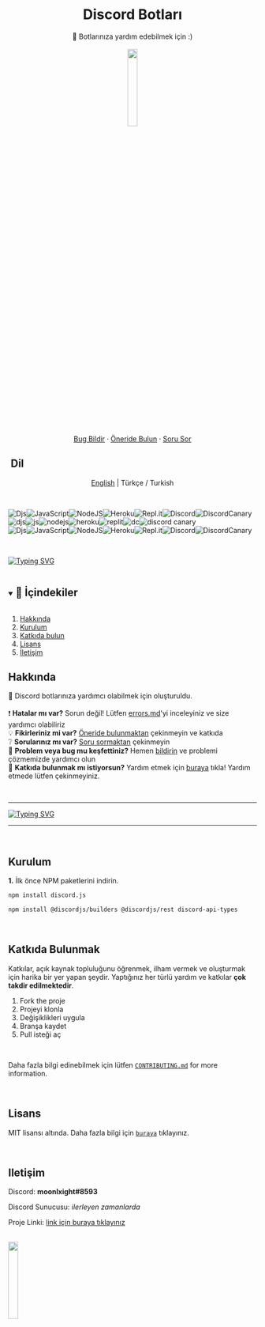   <h1 align="center">Discord Botları</h1>

  <p align="center">
    🤖 Botlarınıza yardım edebilmek için :)
    <br />
    <br />
    <img src="https://github.com/vimalverma558/vimalverma558/blob/v2/img/hello.gif" width="20%">
    <br />
    <a href="https://github.com/nightlxight/discord-bots/issues/new/choose">Bug Bildir</a>
    ·
    <a href="https://github.com/nightlxight/discord-bots/issues/new/choose">Öneride Bulun</a>
    ·
    <a href="https://github.com/nightlxight/discord-bots/issues/new/choose">Soru Sor</a>
  </p>
</p>

## ‏‏‏‏‏‏‏‏   ‏‏‏‏‏‏‏‏   ‏‏‏‏‏‏‏‏   ‏‏‏‏‏‏‏‏   ‏‏‏‏‏‏‏‏   ‏‏‏‏‏‏‏‏   ‏‏‏‏‏‏‏‏   ‏‏‏‏‏‏‏‏   ‏‏‏‏‏‏‏‏   ‏‏‏‏‏‏‏‏   ‏‏‏‏‏‏‏‏   ‏‏‏‏‏‏‏‏   ‏‏‏‏‏‏‏‏   ‏‏‏‏‏‏‏‏   ‏‏‏‏‏‏‏‏   ‏‏‏‏‏‏‏‏   ‏‏‏‏‏‏‏‏   ‏‏‏‏‏‏‏‏   ‏‏‏‏‏‏‏‏   ‏‏‏‏‏‏‏‏   ‏‏‏‏‏‏‏‏   ‏‏‏‏‏‏‏‏   ‏‏‏‏‏‏‏‏   ‏‏‏‏‏‏‏‏   ‏‏‏‏‏‏‏‏   ‏‏‏‏‏‏‏‏   ‏‏‏‏‏‏‏‏   ‏‏‏‏‏‏‏‏   ‏‏‏‏‏‏‏‏   ‏‏‏‏‏‏‏‏   ‏‏‏‏‏‏‏‏   ‏‏‏‏‏‏‏‏   ‏‏‏‏‏‏‏‏   ‏‏‏‏‏‏‏‏   ‏‏‏‏‏‏‏‏   ‏‏‏‏‏‏‏‏   ‏‏‏‏‏‏‏‏   ‏‏‏‏‏‏‏‏ ‏‏‏‏‏‏‏‏   ‏‏‏‏‏‏‏‏   ‏‏‏‏‏‏‏‏   ‏‏‏‏‏‏‏‏   ‏‏‏‏‏‏‏‏   ‏‏‏‏‏‏‏‏   ‏‏‏‏‏‏‏‏   ‏‏‏‏‏‏‏‏   ‏‏‏‏‏‏‏‏   ‏‏‏‏‏‏‏‏   ‏‏‏‏‏‏‏‏   ‏‏‏‏‏‏‏‏   ‏‏‏‏‏‏‏‏‏‏‏‏‏‏‏   ‏‏‏‏‏‏‏‏   ‏‏‏‏‏‏‏‏   ‏‏‏‏‏‏‏‏   ‏‏‏‏‏‏‏‏   ‏‏‏‏‏‏‏‏   ‏‏‏‏‏‏‏‏      ‏‏‏‏‏‏‏‏   ‏‏‏‏‏‏‏‏‏‏‏‏‏‏‏    ‏‏‏‏‏‏‏‏   ‏‏‏‏‏‏‏‏‏‏‏‏‏‏‏    ‏‏‏‏‏‏‏‏   ‏‏‏‏‏‏‏‏‏‏‏‏‏‏‏    ‏‏‏‏‏‏‏‏   ‏‏‏‏‏‏‏‏‏‏‏‏‏‏‏    ‏‏‏‏‏‏‏‏   ‏‏‏‏‏‏‏‏‏‏‏‏‏‏‏    ‏‏‏‏‏‏‏‏   ‏‏‏‏‏‏‏‏‏‏‏‏‏‏‏    ‏‏‏‏‏‏‏‏   ‏‏‏‏‏‏‏‏‏‏‏‏‏‏‏ Dil

<p align="center">
  <a href="https://github.com/nightlxight/discord-bots#discord-bots">English</a> |
  <span>Türkçe / Turkish</span>
</p>

<br>

![Djs](https://img.shields.io/badge/discord.js-%237289DA.svg?style=for-the-badge&logo=discord&logoColor=white)![JavaScript](https://img.shields.io/badge/javascript-%23323330.svg?style=for-the-badge&logo=javascript&logoColor=%23F7DF1E)![NodeJS](https://img.shields.io/badge/node.js-6DA55F?style=for-the-badge&logo=node.js&logoColor=white)![Heroku](https://img.shields.io/badge/heroku-%23430098.svg?style=for-the-badge&logo=heroku&logoColor=white)![Repl.it](https://img.shields.io/badge/Repl.it-%230D101E.svg?style=for-the-badge&logo=replit&logoColor=white)![Discord](https://img.shields.io/badge/Discord-%237289DA.svg?style=for-the-badge&logo=discord&logoColor=white)![DiscordCanary](https://img.shields.io/badge/DiscordCanary-%237289DA.svg?style=for-the-badge&logo=discord&logoColor=yellow)
<br>
![djs](https://i.imgur.com/28WJuoV.png)![js](https://i.imgur.com/9QsLsBV.png)![nodejs](https://i.imgur.com/7gzNXzR.jpeg)![heroku](https://i.imgur.com/onA4EYv.jpeg)![replit](https://i.imgur.com/VDOvO5q.png)![dc](https://i.imgur.com/bGU9bJv.jpeg)![discord canary](https://i.imgur.com/4BqG9Cv.jpeg)
<br>
![Djs](https://img.shields.io/badge/discord.js-%237289DA.svg?style=for-the-badge&logo=discord&logoColor=white)![JavaScript](https://img.shields.io/badge/javascript-%23323330.svg?style=for-the-badge&logo=javascript&logoColor=%23F7DF1E)![NodeJS](https://img.shields.io/badge/node.js-6DA55F?style=for-the-badge&logo=node.js&logoColor=white)![Heroku](https://img.shields.io/badge/heroku-%23430098.svg?style=for-the-badge&logo=heroku&logoColor=white)![Repl.it](https://img.shields.io/badge/Repl.it-%230D101E.svg?style=for-the-badge&logo=replit&logoColor=white)![Discord](https://img.shields.io/badge/Discord-%237289DA.svg?style=for-the-badge&logo=discord&logoColor=white)![DiscordCanary](https://img.shields.io/badge/DiscordCanary-%237289DA.svg?style=for-the-badge&logo=discord&logoColor=yellow)


<br>

[![Typing SVG](https://readme-typing-svg.herokuapp.com?font=Robot-Bold&size=30&color=330033&center=true&vCenter=true&width=900&height=110&lines=🎉+Discord+Botları+🎉;🤖+botlarınıza+yardım+edebilmek+için+yapıldı)](https://git.io/typing-svg)


<!-- TABLE OF CONTENTS -->
<details open="open">
  <summary><h2 style="display: inline-block">📌 İçindekiler</h2></summary>
  <ol>
    <li><a href="#hakkında">Hakkında</a></li>
    <li><a href="#kurulum">Kurulum</a></li>
    <li><a href="#katkıda">Katkıda bulun</a></li>
    <li><a href="#lisans">Lisans</a></li>
    <li><a href="#iletişim">İletişim</a></li>
  </ol>
</details>


<!-- ABOUT -->
## Hakkında

📑 Discord botlarınıza yardımcı olabilmek için oluşturuldu.
<br>
<br>
❗ **Hatalar mı var?** Sorun değil! Lütfen [errors.md](https://github.com/nightlxight/discord-bots/blob/main/docs/lang/turkish/errors.md#Hatalar)'yi inceleyiniz ve size yardımcı olabiliriz
<br>
💡 **Fikirleriniz mi var?** [Öneride bulunmaktan](https://github.com/nightlxight/discord-bots/issues/new/choose) çekinmeyin ve katkıda
<br>
❔ **Sorularınız mı var?** [Soru sormaktan](https://github.com/nightlxight/discord-bots/issues/new/choose) çekinmeyin
<br>
🤖 **Problem veya bug mu keşfettiniz?** Hemen [bildirin](https://github.com/nightlxight/discord-bots/issues/new/choose) ve problemi çözmemizde yardımcı olun
<br>
🍕 **Katkıda bulunmak mı istiyorsun?** Yardım etmek için <a href="#contributing">buraya</a> tıkla! Yardım etmede lütfen çekinmeyiniz.

<br>

---

[![Typing SVG](https://readme-typing-svg.herokuapp.com?font=Robot-Bold&size=30&color=330033&center=true&vCenter=true&width=900&height=110&lines=github.com/nightlxight/discord-bots)](https://git.io/typing-svg)

---

<br>


## Kurulum

**1.** İlk önce NPM paketlerini indirin.
   ```sh
   npm install discord.js
   ```
   ```sh
   npm install @discordjs/builders @discordjs/rest discord-api-types
   ```



<br>



<!-- CONTRIBUTING -->
## Katkıda Bulunmak

Katkılar, açık kaynak topluluğunu öğrenmek, ilham vermek ve oluşturmak için harika bir yer yapan şeydir. Yaptığınız her türlü yardım ve katkılar **çok takdir edilmektedir**.

1. Fork the proje
2. Projeyi klonla
3. Değişiklikleri uygula
4. Branşa kaydet
5. Pull isteği aç

<br>

Daha fazla bilgi edinebilmek için lütfen [`CONTRIBUTING.md`](https://github.com/nightlxight/discord-bots/blob/main/docs/CONTRIBUTING.md) for more information.

<br>

<!-- LICENSE -->
## Lisans

MIT lisansı altında. Daha fazla bilgi için [`buraya`](https://github.com/nightlxight/discord-bots/blob/main/LICENSE) tıklayınız.

<br>

<!-- CONTACT -->
## Iletişim

Discord: **moonlxight#8593**

Discord Sunucusu: *ilerleyen zamanlarda*

Proje Linki: [link için buraya tıklayınız](https://github.com/nightlxight/discord-bots)


<br>

<img src="https://media.giphy.com/media/jpVnC65DmYeyRL4LHS/giphy.gif" width="20%">



<!-- MARKDOWN LINKS & IMAGES -->
<!-- https://www.markdownguide.org/basic-syntax/#reference-style-links -->
[contributors-shield]: https://img.shields.io/github/contributors/github_username/repo.svg?style=for-the-badge
[contributors-url]: https://github.com/github_username/repo_name/graphs/contributors
[forks-shield]: https://img.shields.io/github/forks/github_username/repo.svg?style=for-the-badge
[forks-url]: https://github.com/github_username/repo_name/network/members
[stars-shield]: https://img.shields.io/github/stars/github_username/repo.svg?style=for-the-badge
[stars-url]: https://github.com/github_username/repo_name/stargazers
[issues-shield]: https://img.shields.io/github/issues/github_username/repo.svg?style=for-the-badge
[issues-url]: https://github.com/github_username/repo_name/issues
[license-shield]: https://img.shields.io/github/license/github_username/repo.svg?style=for-the-badge
[license-url]: https://github.com/github_username/repo_name/blob/master/LICENSE.txt
[linkedin-shield]: https://img.shields.io/badge/-LinkedIn-black.svg?style=for-the-badge&logo=linkedin&colorB=555
[linkedin-url]: https://linkedin.com/in/github_username

